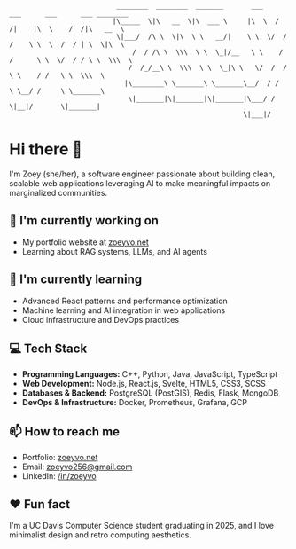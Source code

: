 ```
                           ________  ________  _______       ___    ___      ___      ___ ________     
                          |\_____  \|\   __  \|\  ___ \     |\  \  /  /|    |\  \    /  /|\   __  \    
                           \|___/  /\ \  \|\  \ \   __/|    \ \  \/  / /    \ \  \  /  / | \  \|\  \   
                               /  / /\ \  \\\  \ \  \_|/__   \ \    / /      \ \  \/  / / \ \  \\\  \  
                              /  /_/__\ \  \\\  \ \  \_|\ \   \/  /  /        \ \    / /   \ \  \\\  \ 
                             |\________\ \_______\ \_______\__/  / /           \ \__/ /     \ \_______\
                              \|_______|\|_______|\|_______|\___/ /             \|__|/       \|_______|
                                                           \|___|/
```
# Hi there 👋

I'm Zoey (she/her), a software engineer passionate about building clean, scalable web applications leveraging AI to make meaningful impacts on marginalized communities.

## 🔭 I'm currently working on
- My portfolio website at [zoeyvo.net](https://github.com/zoeyvo/zoey-vo-portfolio)
- Learning about RAG systems, LLMs, and AI agents

## 🌱 I'm currently learning
- Advanced React patterns and performance optimization
- Machine learning and AI integration in web applications
- Cloud infrastructure and DevOps practices

## 💻 Tech Stack
- **Programming Languages:** C++, Python, Java, JavaScript, TypeScript
- **Web Development:** Node.js, React.js, Svelte, HTML5, CSS3, SCSS
- **Databases & Backend:** PostgreSQL (PostGIS), Redis, Flask, MongoDB
- **DevOps & Infrastructure:** Docker, Prometheus, Grafana, GCP

## 📫 How to reach me
- Portfolio: [zoeyvo.net](https://zoeyvo.net)
- Email: zoeyvo256@gmail.com
- LinkedIn: [/in/zoeyvo](https://www.linkedin.com/in/zoeyvo)

## ❤️ Fun fact
I'm a UC Davis Computer Science student graduating in 2025, and I love minimalist design and retro computing aesthetics.

